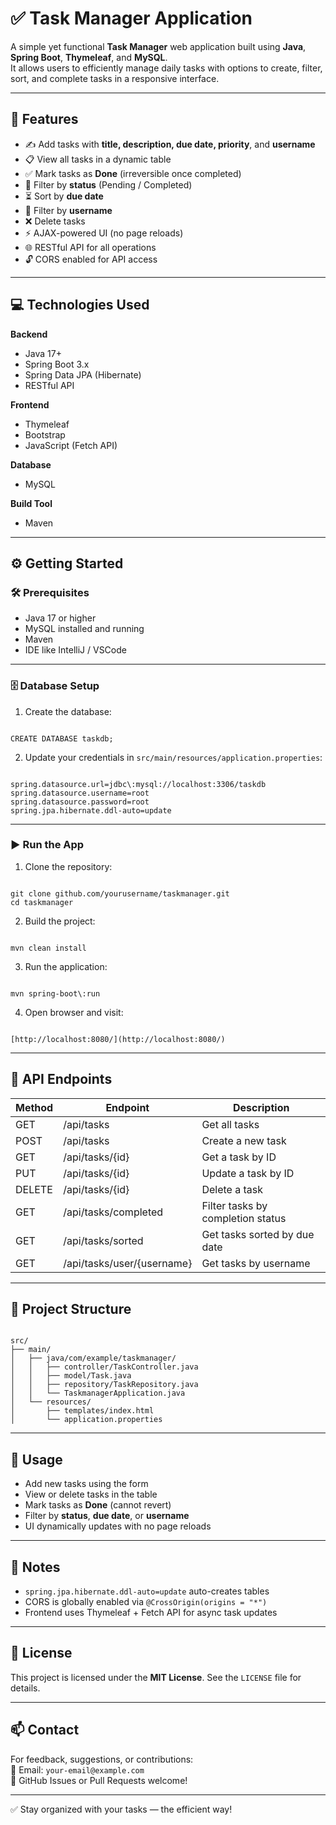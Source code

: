 # ✅ Task Manager Application

A simple yet functional **Task Manager** web application built using **Java**, **Spring Boot**, **Thymeleaf**, and **MySQL**.  
It allows users to efficiently manage daily tasks with options to create, filter, sort, and complete tasks in a responsive interface.

---

## 🚀 Features

- ✍️ Add tasks with **title, description, due date, priority**, and **username**
- 📋 View all tasks in a dynamic table
- ✅ Mark tasks as **Done** (irreversible once completed)
- 🔎 Filter by **status** (Pending / Completed)
- ⏳ Sort by **due date**
- 👤 Filter by **username**
- ❌ Delete tasks
- ⚡ AJAX-powered UI (no page reloads)
- 🌐 RESTful API for all operations
- 🔓 CORS enabled for API access

---

## 💻 Technologies Used

**Backend**  
- Java 17+  
- Spring Boot 3.x  
- Spring Data JPA (Hibernate)  
- RESTful API  

**Frontend**  
- Thymeleaf  
- Bootstrap  
- JavaScript (Fetch API)  

**Database**  
- MySQL  

**Build Tool**  
- Maven  

---

## ⚙️ Getting Started

### 🛠️ Prerequisites

- Java 17 or higher  
- MySQL installed and running  
- Maven  
- IDE like IntelliJ / VSCode  

---

### 🗄️ Database Setup

1. Create the database:

```

CREATE DATABASE taskdb;

```

2. Update your credentials in `src/main/resources/application.properties`:

```

spring.datasource.url=jdbc\:mysql://localhost:3306/taskdb
spring.datasource.username=root
spring.datasource.password=root
spring.jpa.hibernate.ddl-auto=update

```

---

### ▶️ Run the App

1. Clone the repository:

```

git clone github.com/yourusername/taskmanager.git
cd taskmanager

```

2. Build the project:

```

mvn clean install

```

3. Run the application:

```

mvn spring-boot\:run

```

4. Open browser and visit:

```

[http://localhost:8080/](http://localhost:8080/)

```

---

## 📡 API Endpoints

| Method | Endpoint                       | Description                          |
|--------|--------------------------------|--------------------------------------|
| GET    | /api/tasks                     | Get all tasks                        |
| POST   | /api/tasks                     | Create a new task                    |
| GET    | /api/tasks/{id}                | Get a task by ID                     |
| PUT    | /api/tasks/{id}                | Update a task by ID                  |
| DELETE | /api/tasks/{id}                | Delete a task                        |
| GET    | /api/tasks/completed           | Filter tasks by completion status    |
| GET    | /api/tasks/sorted              | Get tasks sorted by due date         |
| GET    | /api/tasks/user/{username}     | Get tasks by username                |

---

## 📂 Project Structure

```

src/
├── main/
│   ├── java/com/example/taskmanager/
│   │   ├── controller/TaskController.java
│   │   ├── model/Task.java
│   │   ├── repository/TaskRepository.java
│   │   └── TaskmanagerApplication.java
│   └── resources/
│       ├── templates/index.html
│       └── application.properties

```

---

## 🧠 Usage

- Add new tasks using the form  
- View or delete tasks in the table  
- Mark tasks as **Done** (cannot revert)  
- Filter by **status**, **due date**, or **username**  
- UI dynamically updates with no page reloads

---

## 📝 Notes

- `spring.jpa.hibernate.ddl-auto=update` auto-creates tables  
- CORS is globally enabled via `@CrossOrigin(origins = "*")`  
- Frontend uses Thymeleaf + Fetch API for async task updates

---

## 📜 License

This project is licensed under the **MIT License**. See the `LICENSE` file for details.

---

## 📫 Contact

For feedback, suggestions, or contributions:  
📧 Email: `your-email@example.com`  
🔗 GitHub Issues or Pull Requests welcome!

---

✅ Stay organized with your tasks — the efficient way!  
```
